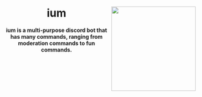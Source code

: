 <!DOCTYPE html>
<html>
    <header>
        <img align="right" src="https://ium-bot.github.io/ium.jpg" height="220" width="220">
        <h1>ium</h1>
        <p><b>ium is a multi-purpose discord bot that has many commands, ranging from moderation commands to fun commands.</b></p>
    </header>
</html>
